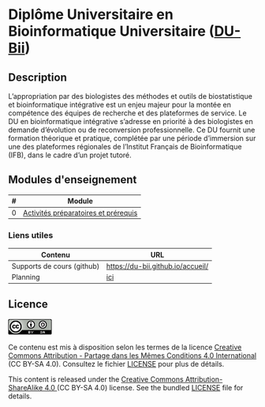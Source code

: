 # Diplôme Universitaire en Bioinformatique Universitaire ([DU-Bii](https://du-bii.github.io/accueil/))

## Description

L’appropriation par des biologistes des méthodes et outils de biostatistique et bioinformatique intégrative est un enjeu majeur pour la montée en compétence des équipes de recherche et des plateformes de service. Le DU en bioinformatique intégrative s’adresse en priorité à des biologistes en demande d’évolution ou de reconversion  professionnelle. Ce  DU  fournit une  formation théorique et pratique, complétée par une période d’immersion sur une des plateformes régionales de l’Institut Français  de Bioinformatique (IFB), dans le cadre d’un projet tutoré.


## Modules d'enseignement


| # | Module   | 
|---|----------------------------------------------|
| 0 | [Activités préparatoires et prérequis](activites_preparatoires/) |

<!--
| 1 | [Environnement Unix](https://du-bii.github.io/module-1-Environnement-Unix/) |
| 2 | [Python](https://du-bii.github.io/module-2-Python/) |
| 3 | [Analyse statistique avec R](https://du-bii.github.io/module-3-Stat-R/) |
| 4 | [Production des données à haut débit et sources de données pour la biologie intégrative](https://du-bii.github.io/module-4-Production-Donnees/) |
| 5 | [Méthodes et outils bioinformatiques pour l'analyse des données à haut débit](https://du-bii.github.io/module-5-Methodes-Outils/) |
| 6 | [Bioinformatique intégrative](https://du-bii.github.io/module-6-Integrative-Bioinformatics/) |
|   | [Study cases](https://du-bii.github.io/study-cases/) |
|   | [Travaux du vendredi](travaux_du_vendredi/) |
|   | [Projet tutoré](projet_tutore/) |
|   | [Travailler sur le cluster IFB core](IFB-core-cluster_access.html) |

-->


### Liens utiles

| Contenu | URL |
|--------------------|--------------------------------------------------------|
| Supports de cours (github) | <https://du-bii.github.io/accueil/> |
| Planning | [ici](img/planning_DUBii_2020.png) |
<!--
| Moodle du DU-Bii (requiert identification) | <https://moodlesupd.script.univ-paris-diderot.fr/enrol/index.php?id=10629> |
-->


## Licence

![](img/CC-BY-SA.png)

Ce contenu est mis à disposition selon les termes de la licence [Creative Commons Attribution - Partage dans les Mêmes Conditions 4.0 International](https://creativecommons.org/licenses/by-sa/4.0/deed.fr) (CC BY-SA 4.0). Consultez le fichier [LICENSE](LICENSE.txt) pour plus de détails.


This content is released under the [Creative Commons Attribution-ShareAlike 4.0 ](https://creativecommons.org/licenses/by-sa/4.0/deed.en) (CC BY-SA 4.0) license. See the bundled [LICENSE](LICENSE.txt) file for details.



